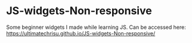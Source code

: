 # JS-widgets-Non-responsive
Some beginner widgets I made while learning JS.
Can be accessed here: https://ultimatechrisu.github.io/JS-widgets-Non-responsive/

